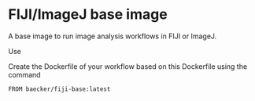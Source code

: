 # FIJI/ImageJ base image

A base image to run image analysis workflows in FIJI or ImageJ.

Use 
 
 Create the Dockerfile of your workflow based on this Dockerfile using the command
 
 	FROM baecker/fiji-base:latest
